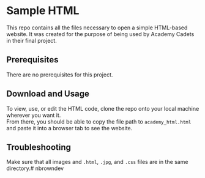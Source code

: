 # Sample HTML
This repo contains all the files necessary to open a simple HTML-based website. It was created for the purpose of being used by Academy Cadets in their final project.

## Prerequisites
There are no prerequisites for this project.

## Download and Usage
To view, use, or edit the HTML code, clone the repo onto your local machine wherever you want it. <br>
From there, you should be able to copy the file path to `academy_html.html` and paste it into a browser tab to see the website. 

## Troubleshooting
Make sure that all images and `.html`, `.jpg`, and `.css` files are in the same directory.# nbrowndev
